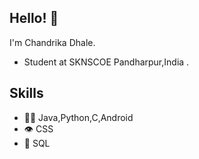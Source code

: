 ## Hello! 👋
I'm Chandrika Dhale.
- Student at SKNSCOE Pandharpur,India .


## Skills
- 👨‍💻 Java,Python,C,Android
- 👁️ CSS
- 💽 SQL






<!---
CHANDRIKA5687/CHANDRIKA5687 is a ✨ special ✨ repository because its `README.md` (this file) appears on your GitHub profile.
You can click the Preview link to take a look at your changes.
--->
